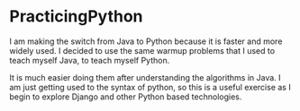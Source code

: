 # PracticingPython

I am making the switch from Java to Python because it is faster and more widely used.
I decided to use the same warmup problems that I used to teach myself Java, to teach myself Python.

It is much easier doing them after understanding the algorithms in Java. I am just getting used to the
syntax of python, so this is a useful exercise as I begin to explore Django and other Python based technologies.
